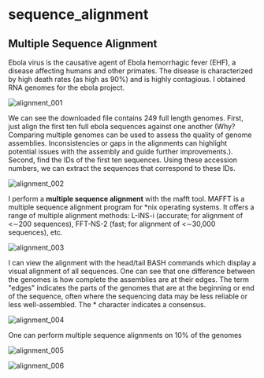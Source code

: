 # sequence_alignment
## Multiple Sequence Alignment


Ebola virus is the causative agent of Ebola hemorrhagic fever (EHF), a disease affecting humans and other primates. The disease is characterized by high death rates (as high as 90%) and is highly contagious.
I obtained RNA genomes for the ebola project.
&nbsp;

![alignment_001](https://github.com/programweb/sequence_alignment/assets/12736699/02ed8196-3927-4a0e-9056-d37cf6eaa646)
&nbsp;


We can see the downloaded file contains 249 full length genomes. 
First, just align the first ten full ebola sequences against one another
(Why? Comparing multiple genomes can be used to assess the quality of genome assemblies. Inconsistencies or gaps in the alignments can highlight potential issues with the assembly and guide further improvements.).
Second, find the IDs of the first ten sequences.
Using these accession numbers, we can extract the sequences that correspond to these IDs.
&nbsp;

![alignment_002](https://github.com/programweb/sequence_alignment/assets/12736699/2ec9c64f-ea22-46a0-b713-7bd0416a115e)
&nbsp;

I perform a **multiple sequence alignment** with the mafft tool.  MAFFT is a multiple sequence alignment program for *nix operating systems.  It offers a range of multiple alignment methods: L-INS-i (accurate; for alignment of <∼200 sequences), FFT-NS-2 (fast; for alignment of <∼30,000 sequences), etc.
&nbsp;

![alignment_003](https://github.com/programweb/sequence_alignment/assets/12736699/4449f531-b387-421f-bad8-e7ad07f80dff)
&nbsp;

I can view the alignment with the head/tail BASH commands which display a visual alignment of all sequences.
One can see that one difference between the genomes is how complete the assemblies are at their edges.
The term "edges" indicates the parts of the genomes that are at the beginning or end of the sequence, often where the sequencing data may be less reliable or less well-assembled.
The * character indicates a consensus.
&nbsp;

![alignment_004](https://github.com/programweb/sequence_alignment/assets/12736699/532029ae-aabd-4322-88f2-8554fc9685c0)
&nbsp;

One can perform multiple sequence alignments on 10% of the genomes
&nbsp;

![alignment_005](https://github.com/programweb/sequence_alignment/assets/12736699/b6d4a11a-5084-40d4-85c3-86a9f6e8b7fc)
&nbsp;

![alignment_006](https://github.com/programweb/sequence_alignment/assets/12736699/a75330cd-84b8-43c9-bd42-e3036f0b970c)

